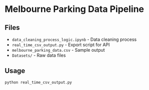 # Melbourne Parking Data Pipeline

## Files
- `data_cleaning_process_logic.ipynb` - Data cleaning process
- `real_time_csv_output.py` - Export script for API
- `melbourne_parking_data.csv` - Sample output
- `Datasets/` - Raw data files

## Usage
```python
python real_time_csv_output.py